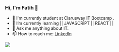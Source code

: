 ### Hi, I'm Fatih 👋



- 🔭 I'm currently student at Clarusway IT Bootcamp .
- 🌱 I’m currently learning || JAVASCRIPT || REACT ||
- 💬 Ask me anything about IT.
- 📫 How to reach me: [LinkedIn](https://www.linkedin.com/in/fatih-%C3%A7al%C4%B1%C5%9F-436a92224/)

<img src="https://github-readme-stats.vercel.app/api?username=fatihcaliss&theme=swift&show_icons=true" >
